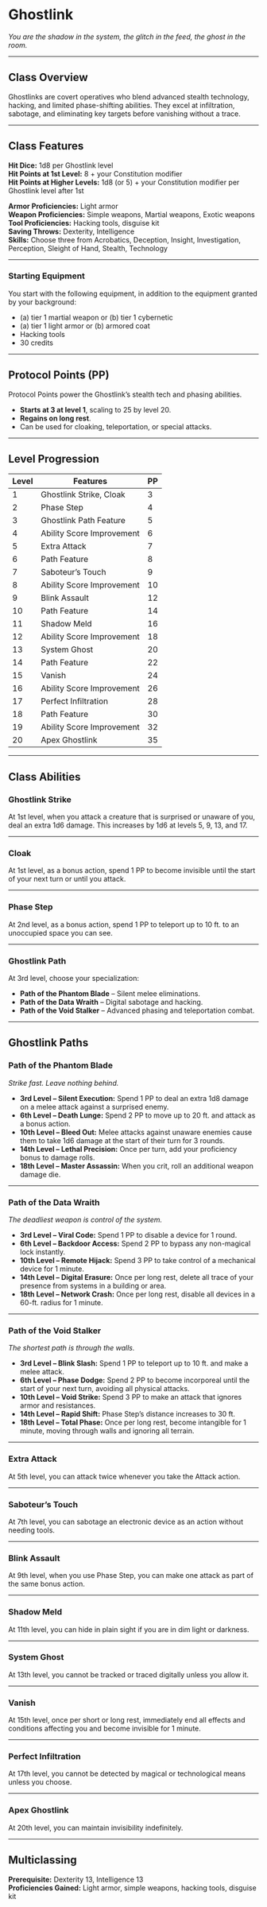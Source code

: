 # Ghostlink
*You are the shadow in the system, the glitch in the feed, the ghost in the room.*

---

## Class Overview
Ghostlinks are covert operatives who blend advanced stealth technology, hacking, and limited phase-shifting abilities. They excel at infiltration, sabotage, and eliminating key targets before vanishing without a trace.

---

## Class Features

**Hit Dice:** 1d8 per Ghostlink level  
**Hit Points at 1st Level:** 8 + your Constitution modifier  
**Hit Points at Higher Levels:** 1d8 (or 5) + your Constitution modifier per Ghostlink level after 1st  

**Armor Proficiencies:** Light armor  
**Weapon Proficiencies:** Simple weapons, Martial weapons, Exotic weapons  
**Tool Proficiencies:** Hacking tools, disguise kit  
**Saving Throws:** Dexterity, Intelligence  
**Skills:** Choose three from Acrobatics, Deception, Insight, Investigation, Perception, Sleight of Hand, Stealth, Technology  

---

### Starting Equipment
You start with the following equipment, in addition to the equipment granted by your background:  
- (a) tier 1 martial weapon or (b) tier 1 cybernetic     
- (a) tier 1 light armor or (b) armored coat  
- Hacking tools  
- 30 credits  

---

## Protocol Points (PP)
Protocol Points power the Ghostlink’s stealth tech and phasing abilities.  
- **Starts at 3 at level 1**, scaling to 25 by level 20.  
- **Regains on long rest**.  
- Can be used for cloaking, teleportation, or special attacks.

---

## Level Progression

| Level | Features | PP |
|-------|----------|-----|
| 1     | Ghostlink Strike, Cloak | 3 |
| 2     | Phase Step | 4 |
| 3     | Ghostlink Path Feature | 5 |
| 4     | Ability Score Improvement | 6 |
| 5     | Extra Attack | 7 |
| 6     | Path Feature | 8 |
| 7     | Saboteur’s Touch | 9 |
| 8     | Ability Score Improvement | 10 |
| 9     | Blink Assault | 12 |
| 10    | Path Feature | 14 |
| 11    | Shadow Meld | 16 |
| 12    | Ability Score Improvement | 18 |
| 13    | System Ghost | 20 |
| 14    | Path Feature | 22 |
| 15    | Vanish | 24 |
| 16    | Ability Score Improvement | 26 |
| 17    | Perfect Infiltration | 28 |
| 18    | Path Feature | 30 |
| 19    | Ability Score Improvement | 32 |
| 20    | Apex Ghostlink | 35 |

---

## Class Abilities

### Ghostlink Strike
At 1st level, when you attack a creature that is surprised or unaware of you, deal an extra 1d6 damage. This increases by 1d6 at levels 5, 9, 13, and 17.

---

### Cloak
At 1st level, as a bonus action, spend 1 PP to become invisible until the start of your next turn or until you attack.

---

### Phase Step
At 2nd level, as a bonus action, spend 1 PP to teleport up to 10 ft. to an unoccupied space you can see.

---

### Ghostlink Path
At 3rd level, choose your specialization:  
- **Path of the Phantom Blade** – Silent melee eliminations.  
- **Path of the Data Wraith** – Digital sabotage and hacking.  
- **Path of the Void Stalker** – Advanced phasing and teleportation combat.

---

## Ghostlink Paths

### Path of the Phantom Blade
*Strike fast. Leave nothing behind.*  
- **3rd Level – Silent Execution:** Spend 1 PP to deal an extra 1d8 damage on a melee attack against a surprised enemy.  
- **6th Level – Death Lunge:** Spend 2 PP to move up to 20 ft. and attack as a bonus action.  
- **10th Level – Bleed Out:** Melee attacks against unaware enemies cause them to take 1d6 damage at the start of their turn for 3 rounds.  
- **14th Level – Lethal Precision:** Once per turn, add your proficiency bonus to damage rolls.  
- **18th Level – Master Assassin:** When you crit, roll an additional weapon damage die.

---

### Path of the Data Wraith
*The deadliest weapon is control of the system.*  
- **3rd Level – Viral Code:** Spend 1 PP to disable a device for 1 round.  
- **6th Level – Backdoor Access:** Spend 2 PP to bypass any non-magical lock instantly.  
- **10th Level – Remote Hijack:** Spend 3 PP to take control of a mechanical device for 1 minute.  
- **14th Level – Digital Erasure:** Once per long rest, delete all trace of your presence from systems in a building or area.  
- **18th Level – Network Crash:** Once per long rest, disable all devices in a 60-ft. radius for 1 minute.

---

### Path of the Void Stalker
*The shortest path is through the walls.*  
- **3rd Level – Blink Slash:** Spend 1 PP to teleport up to 10 ft. and make a melee attack.  
- **6th Level – Phase Dodge:** Spend 2 PP to become incorporeal until the start of your next turn, avoiding all physical attacks.  
- **10th Level – Void Strike:** Spend 3 PP to make an attack that ignores armor and resistances.  
- **14th Level – Rapid Shift:** Phase Step’s distance increases to 30 ft.  
- **18th Level – Total Phase:** Once per long rest, become intangible for 1 minute, moving through walls and ignoring all terrain.

---

### Extra Attack
At 5th level, you can attack twice whenever you take the Attack action.

---

### Saboteur’s Touch
At 7th level, you can sabotage an electronic device as an action without needing tools.

---

### Blink Assault
At 9th level, when you use Phase Step, you can make one attack as part of the same bonus action.

---

### Shadow Meld
At 11th level, you can hide in plain sight if you are in dim light or darkness.

---

### System Ghost
At 13th level, you cannot be tracked or traced digitally unless you allow it.

---

### Vanish
At 15th level, once per short or long rest, immediately end all effects and conditions affecting you and become invisible for 1 minute.

---

### Perfect Infiltration
At 17th level, you cannot be detected by magical or technological means unless you choose.

---

### Apex Ghostlink
At 20th level, you can maintain invisibility indefinitely.

---

## Multiclassing
**Prerequisite:** Dexterity 13, Intelligence 13  
**Proficiencies Gained:** Light armor, simple weapons, hacking tools, disguise kit
